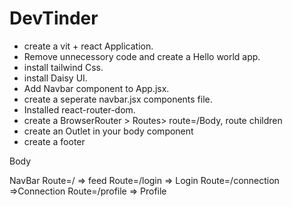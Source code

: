 # DevTinder
- create a vit + react Application.
- Remove unnecessory code and create a Hello world app.
- install tailwind Css.
- install Daisy UI.
- Add Navbar component to App.jsx.
- create a seperate navbar.jsx components file.
- Installed react-router-dom.
- create a BrowserRouter > Routes> route=/Body, route children
- create an Outlet in your body component
- create a footer






Body

NavBar
Route=/ => feed
Route=/login => Login
Route=/connection  =>Connection
Route=/profile  => Profile
